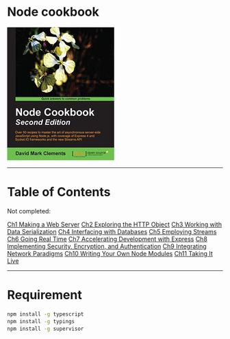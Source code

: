 # Node cookbook

![Node Book Cover](./README/cover.png)

---

# Table of Contents


Not completed:

[Ch1 Making a Web Server]()
[Ch2 Exploring the HTTP Object]()
[Ch3 Working with Data Serialization]()
[Ch4 Interfacing with Databases]()
[Ch5 Employing Streams]()
[Ch6 Going Real Time]()
[Ch7 Accelerating Development with Express]()
[Ch8 Implementing Security, Encryption, and Authentication]()
[Ch9 Integrating Network Paradigms]()
[Ch10 Writing Your Own Node Modules]()
[Ch11 Taking It Live]()

---

# Requirement

```sh
npm install -g typescript
npm install -g typings
npm install -g supervisor
```
